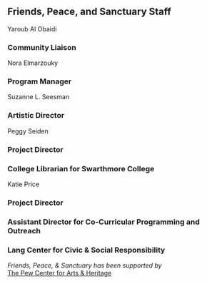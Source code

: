 ## Friends, Peace, and Sanctuary Staff

Yaroub Al Obaidi
### Community Liaison

Nora Elmarzouky 
### Program Manager 

Suzanne L. Seesman
### Artistic Director 

Peggy Seiden 
### Project Director
### College Librarian for Swarthmore College 

Katie Price 
### Project Director 
### Assistant Director for Co-Curricular Programming and Outreach
### Lang Center for Civic & Social Responsibility

*Friends, Peace, & Sanctuary has been supported by* <br/> [The Pew Center for Arts & Heritage](http://www.pcah.us/)